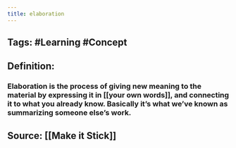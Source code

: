 ```yaml
---
title: elaboration
---
```


## Tags: #Learning #Concept
## Definition:
### Elaboration is the process of giving new meaning to the material by expressing it in [[your own words]], and connecting it to what you already know. Basically it’s what we’ve known as summarizing someone else’s work.
## Source: [[Make it Stick]]